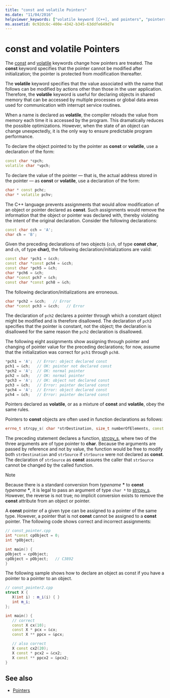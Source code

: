 ```yaml
---
title: "const and volatile Pointers"
ms.date: "11/04/2016"
helpviewer_keywords: ["volatile keyword [C++], and pointers", "pointers, and const", "pointers, and volatile", "const keyword [C++], volatile pointers"]
ms.assetid: 0c92dc6c-400e-4342-b345-63ddfe649d7e
---
```

# const and volatile Pointers

The [const](../cpp/const-cpp.md) and [volatile](../cpp/volatile-cpp.md) keywords change how pointers are treated. The **const** keyword specifies that the pointer cannot be modified after initialization; the pointer is protected from modification thereafter.

The **volatile** keyword specifies that the value associated with the name that follows can be modified by actions other than those in the user application. Therefore, the **volatile** keyword is useful for declaring objects in shared memory that can be accessed by multiple processes or global data areas used for communication with interrupt service routines.

When a name is declared as **volatile**, the compiler reloads the value from memory each time it is accessed by the program. This dramatically reduces the possible optimizations. However, when the state of an object can change unexpectedly, it is the only way to ensure predictable program performance.

To declare the object pointed to by the pointer as **const** or **volatile**, use a declaration of the form:

```cpp
const char *cpch;
volatile char *vpch;
```

To declare the value of the pointer — that is, the actual address stored in the pointer — as **const** or **volatile**, use a declaration of the form:

```cpp
char * const pchc;
char * volatile pchv;
```

The C++ language prevents assignments that would allow modification of an object or pointer declared as **const**. Such assignments would remove the information that the object or pointer was declared with, thereby violating the intent of the original declaration. Consider the following declarations:

```cpp
const char cch = 'A';
char ch = 'B';
```

Given the preceding declarations of two objects (`cch`, of type **const char**, and `ch`, of type **char)**, the following declaration/initializations are valid:

```cpp
const char *pch1 = &cch;
const char *const pch4 = &cch;
const char *pch5 = &ch;
char *pch6 = &ch;
char *const pch7 = &ch;
const char *const pch8 = &ch;
```

The following declaration/initializations are erroneous.

```cpp
char *pch2 = &cch;   // Error
char *const pch3 = &cch;   // Error
```

The declaration of `pch2` declares a pointer through which a constant object might be modified and is therefore disallowed. The declaration of `pch3` specifies that the pointer is constant, not the object; the declaration is disallowed for the same reason the `pch2` declaration is disallowed.

The following eight assignments show assigning through pointer and changing of pointer value for the preceding declarations; for now, assume that the initialization was correct for `pch1` through `pch8`.

```cpp
*pch1 = 'A';  // Error: object declared const
pch1 = &ch;   // OK: pointer not declared const
*pch2 = 'A';  // OK: normal pointer
pch2 = &ch;   // OK: normal pointer
*pch3 = 'A';  // OK: object not declared const
pch3 = &ch;   // Error: pointer declared const
*pch4 = 'A';  // Error: object declared const
pch4 = &ch;   // Error: pointer declared const
```

Pointers declared as **volatile**, or as a mixture of **const** and **volatile**, obey the same rules.

Pointers to **const** objects are often used in function declarations as follows:

```cpp
errno_t strcpy_s( char *strDestination, size_t numberOfElements, const char *strSource );
```

The preceding statement declares a function, [strcpy_s](../c-runtime-library/reference/strcpy-s-wcscpy-s-mbscpy-s.md), where two of the three arguments are of type pointer to **char**. Because the arguments are passed by reference and not by value, the function would be free to modify both `strDestination` and `strSource` if `strSource` were not declared as **const**. The declaration of `strSource` as **const** assures the caller that `strSource` cannot be changed by the called function.

> [!NOTE]
> Because there is a standard conversion from *typename* <strong>\*</strong> to **const** *typename* <strong>\*</strong>, it is legal to pass an argument of type `char *` to [strcpy_s](../c-runtime-library/reference/strcpy-s-wcscpy-s-mbscpy-s.md). However, the reverse is not true; no implicit conversion exists to remove the **const** attribute from an object or pointer.

A **const** pointer of a given type can be assigned to a pointer of the same type. However, a pointer that is not **const** cannot be assigned to a **const** pointer. The following code shows correct and incorrect assignments:

```cpp
// const_pointer.cpp
int *const cpObject = 0;
int *pObject;

int main() {
pObject = cpObject;
cpObject = pObject;   // C3892
}
```

The following sample shows how to declare an object as const if you have a pointer to a pointer to an object.

```cpp
// const_pointer2.cpp
struct X {
   X(int i) : m_i(i) { }
   int m_i;
};

int main() {
   // correct
   const X cx(10);
   const X * pcx = &cx;
   const X ** ppcx = &pcx;

   // also correct
   X const cx2(20);
   X const * pcx2 = &cx2;
   X const ** ppcx2 = &pcx2;
}
```

## See also

- [Pointers](../cpp/pointers-cpp.md)
